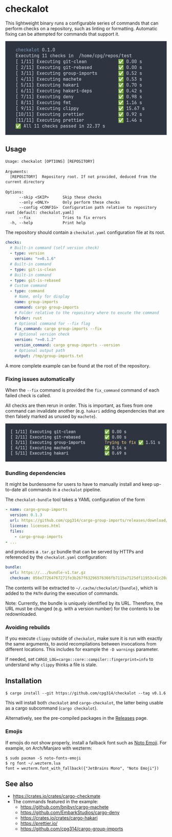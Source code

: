 # checkalot

This lightweight binary runs a configurable series of commands that can perform checks on a repository, such as linting or formatting. Automatic fixing can be attempted for commands that support it.

![Screenshot](screenshot.png)

## Usage

```
Usage: checkalot [OPTIONS] [REPOSITORY]

Arguments:
  [REPOSITORY]  Repository root. If not provided, deduced from the current directory

Options:
      --skip <SKIP>      Skip these checks
      --only <ONLY>      Only perform these checks
      --config <CONFIG>  Configuration path relative to repository root [default: checkalot.yaml]
      --fix              Tries to fix errors
  -h, --help             Print help
```

The repository should contain a `checkalot.yaml` configuration file at its root.

```yaml
checks:
  # Built-in command (self version check)
  - type: version
    version: ">=0.1.6"
  # Built-in command
  - type: git-is-clean
  # Built-in command
  - type: git-is-rebased
  # Custom command
  - type: command
    # Name, only for display
    name: group-imports
    command: cargo group-imports
    # Folder relative to the repository where to excute the command
    folder: rust
    # Optional command for --fix flag
    fix_command: cargo group-imports --fix
    # Optional version check
    version: ">=0.1.2"
    version_command: cargo group-imports --version
    # Optional output path
    output: /tmp/group-imports.txt
```

A more complete example can be found at the root of the repository.

### Fixing issues automatically

When the `--fix` command is provided the `fix_command` command of each failed check is called.

All checks are then rerun in order. This is important, as fixes from one command can invalidate another (e.g. `hakari` adding dependencies that are then falsely marked as unused by `machete`).

![Screenshot](fix.png)

### Bundling dependencies

It might be burdensome for users to have to manually install and keep up-to-date all commands in a `checkalot` pipeline.

The `checkalot-bundle` tool takes a YAML configuration of the form

```yaml
- name: cargo-group-imports
  version: 0.1.3
  url: https://github.com/cpg314/cargo-group-imports/releases/download/v0.1.3/cargo-group-imports-0.1.3-x86_64-unknown-linux-gnu.tar.gz
  license: licenses.html
  files:
    - cargo-group-imports
- ...
```

and produces a `.tar.gz` bundle that can be served by HTTPs and referenced by the `checkalot.yaml` configuration:

```yaml
bundle:
  url: https://.../bundle-v1.tar.gz
  checksum: 056e77264767271fe3b267f63296576366fb7115a7125df11953c41c20a46756
```

The contents will be extracted to `~/.cache/checkalot/{bundle}`, which is added to the `PATH` during the execution of commands.

Note: Currently, the bundle is uniquely identified by its URL. Therefore, the URL must be changed (e.g. with a version number) for the contents to be redownloaded.

### Avoiding rebuilds

If you execute `clippy` outside of `checkalot`, make sure it is run with exactly the same arguments, to avoid recompilations between invocations from different locations. This includes for example the `-D warnings` parameter.

If needed, set `CARGO_LOG=cargo::core::compiler::fingerprint=info` to understand why `clippy` thinks a file is stale.

## Installation

```
$ cargo install --git https://github.com/cpg314/checkalot --tag v0.1.6
```

This will install both `checkalot` and `cargo-checkalot`, the latter being usable as a cargo subcommand (`cargo checkalot`).

Alternatively, see the pre-compiled packages in the [Releases](https://github.com/cpg314/checkalot/releases) page.

### Emojis

If emojis do not show properly, install a failback font such as [Noto Emoji](https://github.com/googlefonts/noto-emoji). For example, on Arch/Manjaro with wezterm:

```console
$ sudo pacman -S noto-fonts-emoji
$ rg font ~/.wezterm.lua
font = wezterm.font_with_fallback({"JetBrains Mono", "Noto Emoji"})
```

## See also

- https://crates.io/crates/cargo-checkmate
- The commands featured in the example:
  - https://github.com/bnjbvr/cargo-machete
  - https://github.com/EmbarkStudios/cargo-deny
  - https://crates.io/crates/cargo-hakari
  - https://prettier.io/
  - https://github.com/cpg314/cargo-group-imports

